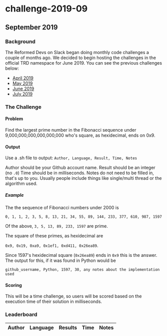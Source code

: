 # challenge-2019-09

## September 2019

### Background

The Reformed Devs on Slack began doing monthly code challenges a couple of months ago. We decided to begin hosting the challenges in the official TRD namespace for June 2019. You can see the previous challenges below:

* [April 2019](https://github.com/plusuncold/longest-word-test)
* [May 2019](https://github.com/plusuncold/rainfall-calc-challenge)
* [June 2019](https://github.com/ReformedDevs/challenge-2019-06)
* [July 2019](https://github.com/ReformedDevs/challenge-2019-07)

### The Challenge

#### Problem

Find the largest prime number in the Fibonacci sequence under 9,000,000,000,000,000,000 who's square, as hexidecimal, ends on 0x9.

#### Output

Use a .sh file to output:
`Author, Language, Result, Time, Notes`

Author should be your Github account name.
Result should be an integer (no `.0`)
Time should be in milliseconds.
Notes do not need to be filled in, that's up to you. Usually people include things like single/multi thread or the algorithm used.

##### Example

The the sequence of Fibonacci numbers under 2000 is

`0, 1, 1, 2, 3, 5, 8, 13, 21, 34, 55, 89, 144, 233, 377, 610, 987, 1597`

Of the above, `3, 5, 13, 89, 233, 1597` are prime.

The square of these primes, as hexidecimal are

`0x9, 0x19, 0xa9, 0x1ef1, 0xd411, 0x26ea89`.

Since 1597's hexidecimal square (`0x26ea89`) ends in `0x9` this is the answer.
​
The output for this, if it was found in Python would be

`github_username, Python, 1597, 30, any notes about the implementation used`

#### Scoring

This will be a time challenge, so users will be scored based on the execution time of their solution in milliseconds.

### Leaderboard

Author | Language | Results | Time | Notes
--- | --- | --- | --- | ---